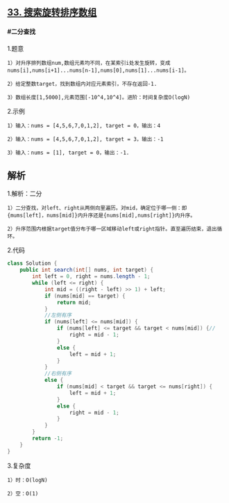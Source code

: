 ## [33. 搜索旋转排序数组](https://leetcode.cn/problems/search-in-rotated-sorted-array/)

#### #二分查找
1.题意

    1）对升序排列数组num,数组元素均不同，在某索引i处发生旋转，变成nums[i],nums[i+1]...nums[n-1],nums[0],nums[1]...nums[i-1]。

    2）给定整数target，找到数组内对应元素索引，不存在返回-1.

    3）数组长度[1,5000],元素范围[-10^4,10^4]。进阶：时间复杂度O(logN)

2.示例

    1）输入：nums = [4,5,6,7,0,1,2], target = 0，输出：4

    2）输入：nums = [4,5,6,7,0,1,2], target = 3，输出：-1

    3）输入：nums = [1], target = 0，输出：-1.
## 解析
1.解析：二分

    1）二分查找，对left、right从两侧向里遍历。对mid，确定位于哪一侧：即{mums[left]，nums[mid]}内升序还是{nums[mid],nums[right]}内升序。

    2）升序范围内根据target值分布于哪一区域移动left或right指针。直至遍历结束，退出循环。

2.代码
```java
class Solution {
    public int search(int[] nums, int target) {
        int left = 0, right = nums.length - 1;
        while (left <= right) {
            int mid = ((right - left) >> 1) + left;
            if (nums[mid] == target) {
                return mid;
            }
            //左侧有序
            if (nums[left] <= nums[mid]) {
                if (nums[left] <= target && target < nums[mid]) {//
                    right = mid - 1;
                }
                else {
                    left = mid + 1;
                }
            }
            //右侧有序
            else {
                if (nums[mid] < target && target <= nums[right]) {
                    left = mid + 1;
                }
                else {
                    right = mid - 1;
                }
            }
        }
        return -1;      
    }
}
```
3.复杂度

    1）时：O(logN)

    2）空：O(1)
